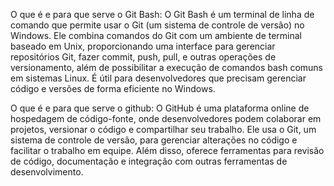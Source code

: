 O que é e para que serve o Git Bash: 
O Git Bash é um terminal de linha de comando que permite usar o Git (um sistema de controle de versão) no Windows. Ele combina comandos do Git com um ambiente de terminal baseado em Unix, proporcionando uma interface para gerenciar repositórios Git, fazer commit, push, pull, e outras operações de versionamento, além de possibilitar a execução de comandos bash comuns em sistemas Linux. É útil para desenvolvedores que precisam gerenciar código e versões de forma eficiente no Windows.

O que é e para que serve o github:
O GitHub é uma plataforma online de hospedagem de código-fonte, onde desenvolvedores podem colaborar em projetos, versionar o código e compartilhar seu trabalho. Ele usa o Git, um sistema de controle de versão, para gerenciar alterações no código e facilitar o trabalho em equipe. Além disso, oferece ferramentas para revisão de código, documentação e integração com outras ferramentas de desenvolvimento.